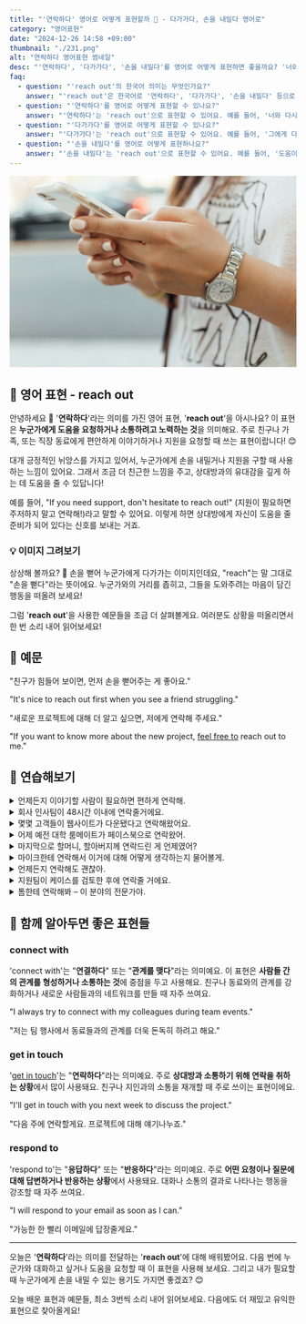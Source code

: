 ```yaml
---
title: "'연락하다' 영어로 어떻게 표현할까 🤲 - 다가가다, 손을 내밀다 영어로"
category: "영어표현"
date: "2024-12-26 14:58 +09:00"
thumbnail: "./231.png"
alt: "연락하다 영어표현 썸네일"
desc: "'연락하다', '다가가다', '손을 내밀다'를 영어로 어떻게 표현하면 좋을까요? '너와 다시 연락하고 싶어', '그에게 다가가서 이야기해 봐', '도움이 필요하면 손을 내밀어' 등을 영어로 표현하는 법을 배워봅시다. 다양한 예문을 통해서 연습하고 본인의 표현으로 만들어 보세요."
faq:
  - question: "'reach out'의 한국어 의미는 무엇인가요?"
    answer: "'reach out'은 한국어로 '연락하다', '다가가다', '손을 내밀다' 등으로 번역할 수 있어요."
  - question: "'연락하다'를 영어로 어떻게 표현할 수 있나요?"
    answer: "'연락하다'는 'reach out'으로 표현할 수 있어요. 예를 들어, '너와 다시 연락하고 싶어'는 'I want to reach out to you again'이라고 말할 수 있어요."
  - question: "'다가가다'를 영어로 어떻게 표현할 수 있나요?"
    answer: "'다가가다'는 'reach out'으로 표현할 수 있어요. 예를 들어, '그에게 다가가서 이야기해 봐'는 'Reach out to him and talk'라고 할 수 있어요."
  - question: "'손을 내밀다'를 영어로 어떻게 표현하나요?"
    answer: "'손을 내밀다'는 'reach out'으로 표현할 수 있어요. 예를 들어, '도움이 필요하면 손을 내밀어'는 'Reach out if you need help'라고 말할 수 있어요."
---
```


![폰으로 문자를 보내고 있는 손](./231-1.jpg)

## 🌟 영어 표현 - reach out

안녕하세요 👋 '**연락하다**'라는 의미를 가진 영어 표현, '**reach out**'을 아시나요? 이 표현은 **누군가에게 도움을 요청하거나 소통하려고 노력하는 것**을 의미해요. 주로 친구나 가족, 또는 직장 동료에게 편안하게 이야기하거나 지원을 요청할 때 쓰는 표현이랍니다! 😊

대개 긍정적인 뉘앙스를 가지고 있어서, 누군가에게 손을 내밀거나 지원을 구할 때 사용하는 느낌이 있어요. 그래서 조금 더 친근한 느낌을 주고, 상대방과의 유대감을 깊게 하는 데 도움을 줄 수 있답니다!

예를 들어, "If you need support, don't hesitate to reach out!" (지원이 필요하면 주저하지 말고 연락해!)라고 말할 수 있어요. 이렇게 하면 상대방에게 자신이 도움을 줄 준비가 되어 있다는 신호를 보내는 거죠.

<div 
  data-inline-banner="🎉 새해에는 스픽 AI와 함께 영어 공부하자" 
  data-inline-banner-subtext="설날 특별 할인으로 60%할인 + 추가 7만원 할인! (~2/3)" 
  data-inline-banner-link="https://app.usespeak.com/kr-ko/sale/kr-affiliate-special/?ref=engple-inline"
  data-inline-banner-caption="해당 링크를 통해 구매시 일정액의 수수료를 지급받습니다.">
</div>

### 💡 이미지 그려보기

상상해 볼까요? 🤗 손을 뻗어 누군가에게 다가가는 이미지인데요, "reach"는 말 그대로 "손을 뻗다"라는 뜻이에요. 누군가와의 거리를 좁히고, 그들을 도와주려는 마음이 담긴 행동을 떠올려 보세요!

그럼 '**reach out**'을 사용한 예문들을 조금 더 살펴볼게요. 여러분도 상황을 떠올리면서 한 번 소리 내어 읽어보세요!

## 📖 예문

"친구가 힘들어 보이면, 먼저 손을 뻗어주는 게 좋아요."

"It's nice to reach out first when you see a friend struggling."

"새로운 프로젝트에 대해 더 알고 싶으면, 저에게 연락해 주세요."

"If you want to know more about the new project, [feel free to](/blog/얼마든지-영어표현/) reach out to me."

## 💬 연습해보기

<details>
<summary>언제든지 이야기할 사람이 필요하면 편하게 연락해.</summary>
<span>Hey, if you ever need someone to talk to, just reach out.</span>
</details>

<details>
<summary>회사 인사팀이 48시간 이내에 연락줄거에요.</summary>
<span>The company's HR department will reach out to you within 48 hours.</span>
</details>

<details>
<summary>몇몇 고객들이 웹사이트가 다운됐다고 연락해왔어요.</summary>
<span><a href="/blog/in-english/280.several/">Several</a> customers reached out about the website being down.</span>
</details>

<details>
<summary>어제 예전 대학 룸메이트가 페이스북으로 연락왔어.</summary>
<span>My old college roommate reached out to me on Facebook yesterday.</span>
</details>

<details>
<summary>마지막으로 할머니, 할아버지께 연락드린 게 언제였어?</summary>
<span>When was the last time you reached out to your grandparents?</span>
</details>

<details>
<summary>마이크한테 연락해서 이거에 대해 어떻게 생각하는지 물어볼게.</summary>
<span>I'm gonna reach out to Mike and see what he thinks about this.</span>
</details>

<details>
<summary>언제든지 연락해도 괜찮아.</summary>
<span>Feel free to reach out <a href="/blog/in-english/153.anytime/">anytime</a>.</span>
</details>

<details>
<summary>지원팀이 케이스를 검토한 후에 연락줄 거에요.</summary>
<span>The support team will reach out once they <a href="/blog/in-english/251.review/">review</a> your case.</span>
</details>

<details>
<summary>톰한테 연락해봐 – 이 분야의 전문가야.</summary>
<span>You should reach out to Tom – he's an expert in this field.</span>
</details>

## 🤝 함께 알아두면 좋은 표현들

### connect with

'connect with'는 "**연결하다**" 또는 "**관계를 맺다**"라는 의미예요. 이 표현은 **사람들 간의 관계를 형성하거나 소통하는 것**에 중점을 두고 사용해요. 친구나 동료와의 관계를 강화하거나 새로운 사람들과의 네트워크를 만들 때 자주 쓰여요.

"I always try to connect with my colleagues during team events."

"저는 팀 행사에서 동료들과의 관계를 더욱 돈독히 하려고 해요."

### get in touch

'[get in touch](/blog/연락이-안-됐어-영어표현/)'는 "**연락하다**"라는 의미예요. 주로 **상대방과 소통하기 위해 연락을 취하는 상황**에서 많이 사용돼요. 친구나 지인과의 소통을 재개할 때 주로 쓰이는 표현이에요.

"I'll get in touch with you next week to discuss the project."

"다음 주에 연락할게요. 프로젝트에 대해 얘기나누죠."

### respond to

'respond to'는 "**응답하다**" 또는 "**반응하다**"라는 의미예요. 주로 **어떤 요청이나 질문에 대해 답변하거나 반응하는 상황**에서 사용돼요. 대화나 소통의 결과로 나타나는 행동을 강조할 때 자주 쓰여요.

"I will respond to your email as soon as I can."

"가능한 한 빨리 이메일에 답장줄게요."

---

오늘은 '**연락하다**'라는 의미를 전달하는 '**reach out**'에 대해 배워봤어요. 다음 번에 누군가와 대화하고 싶거나 도움을 요청할 때 이 표현을 사용해 보세요. 그리고 내가 필요할 때 누군가에게 손을 내밀 수 있는 용기도 가지면 좋겠죠? 😊

오늘 배운 표현과 예문들, 최소 3번씩 소리 내어 읽어보세요. 다음에도 더 재밌고 유익한 표현으로 찾아올게요!
